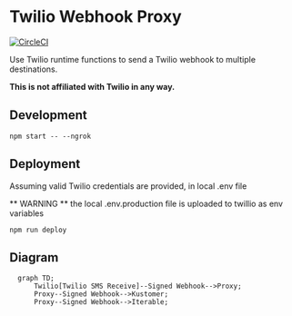 # Twilio Webhook Proxy

[![CircleCI](https://circleci.com/gh/affect-therapeutics/twilio-webhook-proxy/tree/main.svg?style=svg)](https://circleci.com/gh/affect-therapeutics/twilio-webhook-proxy/tree/main)

Use Twilio runtime functions to send a Twilio webhook to multiple destinations.

**This is not affiliated with Twilio in any way.**

## Development

    npm start -- --ngrok

## Deployment

Assuming valid Twilio credentials are provided, in local .env file

** WARNING ** the local .env.production file is uploaded to twillio as env variables

    npm run deploy

## Diagram

```mermaid
  graph TD;
      Twilio[Twilio SMS Receive]--Signed Webhook-->Proxy;
      Proxy--Signed Webhook-->Kustomer;
      Proxy--Signed Webhook-->Iterable;
```

